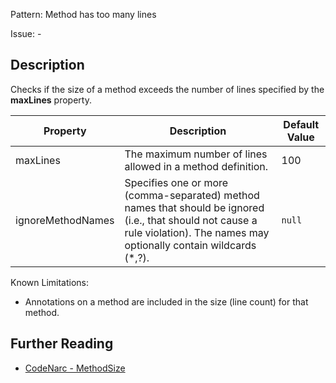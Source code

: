Pattern: Method has too many lines

Issue: -

## Description

Checks if the size of a method exceeds the number of lines specified by the **maxLines** property.

| **Property**      | **Description**                                                                                                                                                                | **Default Value** |
| --- | --- | --- |
| maxLines          | The maximum number of lines allowed in a method definition.                                                                                                                    | 100               |
| ignoreMethodNames | Specifies one or more (comma-separated) method names that should be ignored (i.e., that should not cause a rule violation). The names may optionally contain wildcards (\*,?). | `null`            |

Known Limitations:

-   Annotations on a method are included in the size (line count) for that method.

## Further Reading

* [CodeNarc - MethodSize](http://codenarc.sourceforge.net/codenarc-rules-size.html#MethodSize)